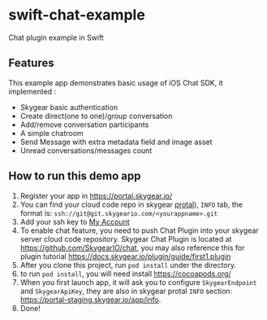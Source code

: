 # swift-chat-example
Chat plugin example in Swift

## Features
This example app demonstrates basic usage of iOS Chat SDK, it implemented :

- Skygear basic authentication
- Create direct(one to one)/group conversation
- Add/remove conversation participants
- A simple chatroom
- Send Message with extra metadata field and image asset
- Unread conversations/messages count


## How to run this demo app

1. Register your app in https://portal.skygear.io/
1. You can find your cloud code repo in skygear
   [protal](http://portal.skygear.io)), `INFO` tab, the format is:
   `ssh://git@git.skygeario.com/<yourappname>.git`
1. Add your ssh key to [My Account](https://portal.skygear.io/user/settings)
1. To enable chat feature, you need to push Chat Plugin into your skygear
   server cloud code repository. Skygear Chat Plugin is located at
   https://github.com/SkygearIO/chat, you may also reference this for plugin
   tutorial https://docs.skygear.io/plugin/guide/first1.plugin
1. After you clone this project, run `pod install` under the directory.
1. to run `pod install`, you will need install https://cocoapods.org/
1. When you first launch app, it will ask you to configure `SkygearEndpoint`
   and `SkygearApiKey`, they are also in skygear protal `INFO` section:
   https://portal-staging.skygear.io/app/info.
1. Done!
